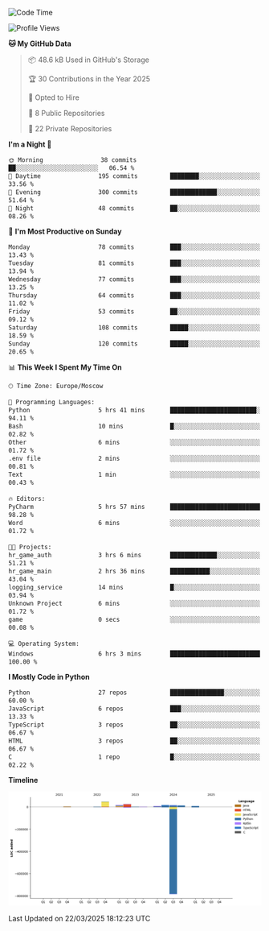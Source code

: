 <!--START_SECTION:waka-->
![Code Time](http://img.shields.io/badge/Code%20Time-625%20hrs%2031%20mins-blue)

![Profile Views](http://img.shields.io/badge/Profile%20Views-1-blue)

**🐱 My GitHub Data** 

> 📦 48.6 kB Used in GitHub's Storage 
 > 
> 🏆 30 Contributions in the Year 2025
 > 
> 💼 Opted to Hire
 > 
> 📜 8 Public Repositories 
 > 
> 🔑 22 Private Repositories 
 > 
**I'm a Night 🦉** 

```text
🌞 Morning                38 commits          ██░░░░░░░░░░░░░░░░░░░░░░░   06.54 % 
🌆 Daytime                195 commits         ████████░░░░░░░░░░░░░░░░░   33.56 % 
🌃 Evening                300 commits         █████████████░░░░░░░░░░░░   51.64 % 
🌙 Night                  48 commits          ██░░░░░░░░░░░░░░░░░░░░░░░   08.26 % 
```
📅 **I'm Most Productive on Sunday** 

```text
Monday                   78 commits          ███░░░░░░░░░░░░░░░░░░░░░░   13.43 % 
Tuesday                  81 commits          ███░░░░░░░░░░░░░░░░░░░░░░   13.94 % 
Wednesday                77 commits          ███░░░░░░░░░░░░░░░░░░░░░░   13.25 % 
Thursday                 64 commits          ███░░░░░░░░░░░░░░░░░░░░░░   11.02 % 
Friday                   53 commits          ██░░░░░░░░░░░░░░░░░░░░░░░   09.12 % 
Saturday                 108 commits         █████░░░░░░░░░░░░░░░░░░░░   18.59 % 
Sunday                   120 commits         █████░░░░░░░░░░░░░░░░░░░░   20.65 % 
```


📊 **This Week I Spent My Time On** 

```text
🕑︎ Time Zone: Europe/Moscow

💬 Programming Languages: 
Python                   5 hrs 41 mins       ████████████████████████░   94.11 % 
Bash                     10 mins             █░░░░░░░░░░░░░░░░░░░░░░░░   02.82 % 
Other                    6 mins              ░░░░░░░░░░░░░░░░░░░░░░░░░   01.72 % 
.env file                2 mins              ░░░░░░░░░░░░░░░░░░░░░░░░░   00.81 % 
Text                     1 min               ░░░░░░░░░░░░░░░░░░░░░░░░░   00.43 % 

🔥 Editors: 
PyCharm                  5 hrs 57 mins       █████████████████████████   98.28 % 
Word                     6 mins              ░░░░░░░░░░░░░░░░░░░░░░░░░   01.72 % 

🐱‍💻 Projects: 
hr_game_auth             3 hrs 6 mins        █████████████░░░░░░░░░░░░   51.21 % 
hr_game_main             2 hrs 36 mins       ███████████░░░░░░░░░░░░░░   43.04 % 
logging_service          14 mins             █░░░░░░░░░░░░░░░░░░░░░░░░   03.94 % 
Unknown Project          6 mins              ░░░░░░░░░░░░░░░░░░░░░░░░░   01.72 % 
game                     0 secs              ░░░░░░░░░░░░░░░░░░░░░░░░░   00.08 % 

💻 Operating System: 
Windows                  6 hrs 3 mins        █████████████████████████   100.00 % 
```

**I Mostly Code in Python** 

```text
Python                   27 repos            ███████████████░░░░░░░░░░   60.00 % 
JavaScript               6 repos             ███░░░░░░░░░░░░░░░░░░░░░░   13.33 % 
TypeScript               3 repos             ██░░░░░░░░░░░░░░░░░░░░░░░   06.67 % 
HTML                     3 repos             ██░░░░░░░░░░░░░░░░░░░░░░░   06.67 % 
C                        1 repo              █░░░░░░░░░░░░░░░░░░░░░░░░   02.22 % 
```



**Timeline**

![Lines of Code chart](https://raw.githubusercontent.com/adlemx/adlemx/main/assets/bar_graph.png)


 Last Updated on 22/03/2025 18:12:23 UTC
<!--END_SECTION:waka-->
